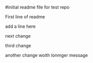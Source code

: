 #initial readme file for test repo

First line of readme

add a line here

next change

third change

another change woith lonmger message
